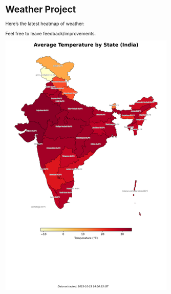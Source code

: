 # Weather Project

Here’s the latest heatmap of weather:

Feel free to leave feedback/improvements.

![India Heatmap](docs/assets/india_heatmap.png?v=F9F363)
